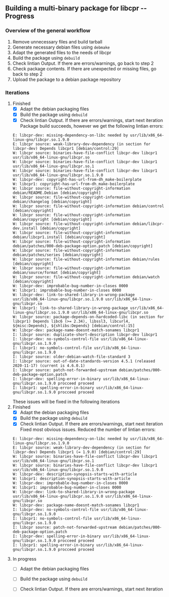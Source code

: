 ## Building a multi-binary package for libcpr -- Progress

### Overview of the general workflow
1. Remove unnecessary files and build tarball
2. Generate necessary debian files using `debmake`
3. Adapt the generated files to the needs of libcpr
4. Build the package using `debuild`
5. Check lintian Output. If there are errors/warnings, go back to step 2
6. Check package contents. If there are unexpected or missing files, go back to step 2
7. Upload the package to a debian package repository

### Iterations
1. Finished
   - [x] Adapt the debian packaging files
   - [x] Build the package using `debuild`
   - [x] Check lintian Output. If there are errors/warnings, start next iteration
   Package build succeeds, however we get the following lintian errors:
   ```
   E: libcpr-dev: missing-dependency-on-libc needed by usr/lib/x86_64-linux-gnu/libcpr.so.1.9.0
   E: libcpr source: weak-library-dev-dependency (in section for libcpr-dev) Depends libcpr1 [debian/control:29]
   W: libcpr source: binaries-have-file-conflict libcpr-dev libcpr1 usr/lib/x86_64-linux-gnu/libcpr.so
   W: libcpr source: binaries-have-file-conflict libcpr-dev libcpr1 usr/lib/x86_64-linux-gnu/libcpr.so.1
   W: libcpr source: binaries-have-file-conflict libcpr-dev libcpr1 usr/lib/x86_64-linux-gnu/libcpr.so.1.9.0
   W: libcpr-dev: copyright-has-url-from-dh_make-boilerplate
   W: libcpr1: copyright-has-url-from-dh_make-boilerplate
   W: libcpr source: file-without-copyright-information debian/README.Debian [debian/copyright]
   W: libcpr source: file-without-copyright-information debian/changelog [debian/copyright]
   W: libcpr source: file-without-copyright-information debian/control [debian/copyright]
   W: libcpr source: file-without-copyright-information debian/copyright [debian/copyright]
   W: libcpr source: file-without-copyright-information debian/libcpr-dev.install [debian/copyright]
   W: libcpr source: file-without-copyright-information debian/libcpr1.install [debian/copyright]
   W: libcpr source: file-without-copyright-information debian/patches/000-deb-package-option.patch [debian/copyright]
   W: libcpr source: file-without-copyright-information debian/patches/series [debian/copyright]
   W: libcpr source: file-without-copyright-information debian/rules [debian/copyright]
   W: libcpr source: file-without-copyright-information debian/source/format [debian/copyright]
   W: libcpr source: file-without-copyright-information debian/watch [debian/copyright]
   W: libcpr-dev: improbable-bug-number-in-closes 0000
   W: libcpr1: improbable-bug-number-in-closes 0000
   W: libcpr-dev: link-to-shared-library-in-wrong-package usr/lib/x86_64-linux-gnu/libcpr.so.1.9.0 usr/lib/x86_64-linux-gnu/libcpr.so
   W: libcpr1: link-to-shared-library-in-wrong-package usr/lib/x86_64-linux-gnu/libcpr.so.1.9.0 usr/lib/x86_64-linux-gnu/libcpr.so
   W: libcpr source: package-depends-on-hardcoded-libc (in section for libcpr1) Depends libc6 (>= 2.34), libssl3, libcurl4, ${misc:Depends}, ${shlibs:Depends} [debian/control:15]
   W: libcpr-dev: package-name-doesnt-match-sonames libcpr1
   I: libcpr source: duplicate-short-description libcpr-dev libcpr1
   I: libcpr-dev: no-symbols-control-file usr/lib/x86_64-linux-gnu/libcpr.so.1.9.0
   I: libcpr1: no-symbols-control-file usr/lib/x86_64-linux-gnu/libcpr.so.1.9.0
   I: libcpr source: older-debian-watch-file-standard 3
   I: libcpr source: out-of-date-standards-version 4.5.1 (released 2020-11-17) (current is 4.6.0.1)
   I: libcpr source: patch-not-forwarded-upstream debian/patches/000-deb-package-option.patch
   I: libcpr-dev: spelling-error-in-binary usr/lib/x86_64-linux-gnu/libcpr.so.1.9.0 procceed proceed
   I: libcpr1: spelling-error-in-binary usr/lib/x86_64-linux-gnu/libcpr.so.1.9.0 procceed proceed
   ```
   These issues will be fixed in the following iterations
2. Finished
   - [x] Adapt the debian packaging files
   - [x] Build the package using `debuild`
   - [x] Check lintian Output. If there are errors/warnings, start next iteration
   Fixed most obvious issues. Reduced the number of lintian errors:
   ```
   E: libcpr-dev: missing-dependency-on-libc needed by usr/lib/x86_64-linux-gnu/libcpr.so.1.9.0
   E: libcpr source: weak-library-dev-dependency (in section for libcpr-dev) Depends libcpr1 (= 1.9.0) [debian/control:29]
   W: libcpr source: binaries-have-file-conflict libcpr-dev libcpr1 usr/lib/x86_64-linux-gnu/libcpr.so.1
   W: libcpr source: binaries-have-file-conflict libcpr-dev libcpr1 usr/lib/x86_64-linux-gnu/libcpr.so.1.9.0
   W: libcpr-dev: description-synopsis-starts-with-article
   W: libcpr1: description-synopsis-starts-with-article
   W: libcpr-dev: improbable-bug-number-in-closes 0000
   W: libcpr1: improbable-bug-number-in-closes 0000
   W: libcpr-dev: link-to-shared-library-in-wrong-package usr/lib/x86_64-linux-gnu/libcpr.so.1.9.0 usr/lib/x86_64-linux-gnu/libcpr.so
   W: libcpr-dev: package-name-doesnt-match-sonames libcpr1
   I: libcpr-dev: no-symbols-control-file usr/lib/x86_64-linux-gnu/libcpr.so.1.9.0
   I: libcpr1: no-symbols-control-file usr/lib/x86_64-linux-gnu/libcpr.so.1.9.0
   I: libcpr source: patch-not-forwarded-upstream debian/patches/000-deb-package-option.patch
   I: libcpr-dev: spelling-error-in-binary usr/lib/x86_64-linux-gnu/libcpr.so.1.9.0 procceed proceed
   I: libcpr1: spelling-error-in-binary usr/lib/x86_64-linux-gnu/libcpr.so.1.9.0 procceed proceed
   ```
3. In progress
   - [ ] Adapt the debian packaging files
   - [ ] Build the package using `debuild`
   - [ ] Check lintian Output. If there are errors/warnings, start next iteration


